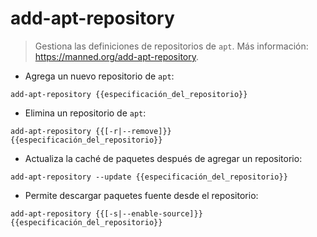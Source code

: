 # add-apt-repository

> Gestiona las definiciones de repositorios de `apt`.
> Más información: <https://manned.org/add-apt-repository>.

- Agrega un nuevo repositorio de `apt`:

`add-apt-repository {{especificación_del_repositorio}}`

- Elimina un repositorio de `apt`:

`add-apt-repository {{[-r|--remove]}} {{especificación_del_repositorio}}`

- Actualiza la caché de paquetes después de agregar un repositorio:

`add-apt-repository --update {{especificación_del_repositorio}}`

- Permite descargar paquetes fuente desde el repositorio:

`add-apt-repository {{[-s|--enable-source]}} {{especificación_del_repositorio}}`
